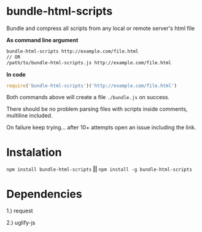# bundle-html-scripts

Bundle and compress all scripts from any local or remote server's html file

**As command line argument**
```bash
bundle-html-scripts http://example.com/file.html
// OR
/path/to/bundle-html-scripts.js http://example.com/file.html
```

**In code**
```javascript
require('bundle-html-scripts')('http://example.com/file.html')
```

Both commands above will create a file `./bundle.js` on success.

There should be no problem parsing files with scripts inside comments, multiline included.

On failure keep trying... after 10+ attempts open an issue including the link.

# Instalation

`npm install bundle-html-scripts` **||** `npm install -g bundle-html-scripts`

# Dependencies

1.) request

2.) uglify-js
